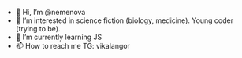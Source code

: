 - 👋 Hi, I’m @nemenova
- 👀 I’m interested in science fiction (biology, medicine). Young coder (trying to be).
- 🌱 I’m currently learning JS
- 📫 How to reach me TG: vikalangor

<!---
nemenova/nemenova is a ✨ special ✨ repository because its `README.md` (this file) appears on your GitHub profile.
You can click the Preview link to take a look at your changes.
--->
